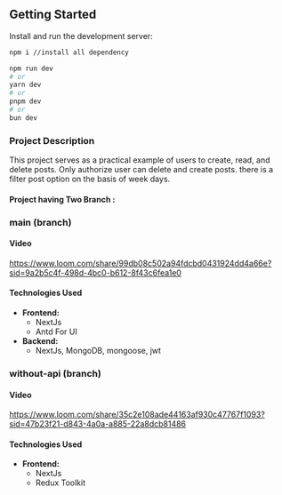 ## Getting Started

Install and run the development server:

```bash
npm i //install all dependency 

npm run dev
# or
yarn dev
# or
pnpm dev
# or
bun dev
```
### Project Description
This project serves as a practical example of users to create, read, and delete posts. Only authorize user can delete and create posts. there is a filter post option on the basis of week days. 

#### Project having Two Branch :

###  **main (branch)**

#### Video 
https://www.loom.com/share/99db08c502a94fdcbd0431924dd4a66e?sid=9a2b5c4f-498d-4bc0-b612-8f43c6fea1e0

#### Technologies Used
- **Frontend:**
  - NextJs
  - Antd For UI
- **Backend:**
  - NextJs, MongoDB, mongoose, jwt

### **without-api (branch)**
#### Video
https://www.loom.com/share/35c2e108ade44163af930c47767f1093?sid=47b23f21-d843-4a0a-a885-22a8dcb81486

#### Technologies Used
- **Frontend:**
  - NextJs
  - Redux Toolkit 
